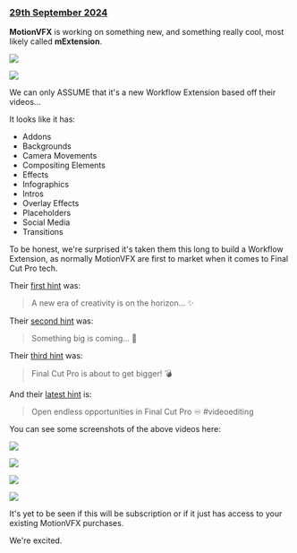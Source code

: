 ### [29th September 2024](/news/20240929)

**MotionVFX** is working on something new, and something really cool, most likely called **mExtension**.

![](/static/motionvfx-workflow-extension.png)

![](/static/motionvfx_workflow_extension_05.jpg)

We can only ASSUME that it's a new Workflow Extension based off their videos...

It looks like it has:

- Addons
- Backgrounds
- Camera Movements
- Compositing Elements
- Effects
- Infographics
- Intros
- Overlay Effects
- Placeholders
- Social Media
- Transitions

To be honest, we're surprised it's taken them this long to build a Workflow Extension, as normally MotionVFX are first to market when it comes to Final Cut Pro tech.

Their [first hint](https://www.youtube.com/shorts/TEnRzu-N02I) was:

> A new era of creativity is on the horizon... ✨

Their [second hint](https://www.youtube.com/shorts/H7_fXYfeXyI) was:

> Something big is coming... 👀

Their [third hint](https://www.youtube.com/shorts/7Z2HLHqyT2E) was:

> Final Cut Pro is about to get bigger! 💣

And their [latest hint](https://www.youtube.com/shorts/LZdhdqYFc6A) is:

> Open endless opportunities in Final Cut Pro ♾️ #videoediting

You can see some screenshots of the above videos here:

![](/static/motionvfx_workflow_extension_01.jpg)

![](/static/motionvfx_workflow_extension_02.jpg)

![](/static/motionvfx_workflow_extension_03.jpg)

![](/static/motionvfx_workflow_extension_04.jpg)

It's yet to be seen if this will be subscription or if it just has access to your existing MotionVFX purchases.

We're excited.
